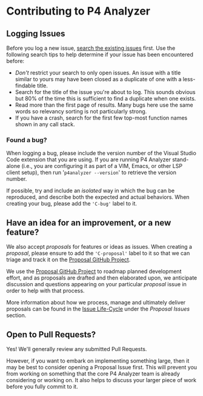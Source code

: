 # Contributing to P4 Analyzer

## Logging Issues
Before you log a new issue, [search the existing issues](https://github.com/p4lang/p4analyzer/search?type=Issues)
first. Use the following search tips to help determine if your issue has been encountered before:

* *Don't* restrict your search to only open issues. An issue with a title similar to yours may have been closed
as a duplicate of one with a less-findable title.
* Search for the title of the issue you're about to log. This sounds obvious but 80% of the time this is
sufficient to find a duplicate when one exists.
* Read more than the first page of results. Many bugs here use the same words so relevancy sorting is not
particularly strong.
* If you have a crash, search for the first few top-most function names shown in any call stack.

### Found a bug?
When logging a bug, please include the version number of the Visual Studio Code extension that you are using. If
you are running P4 Analyzer stand-alone (i.e., you are configuring it as part of a VIM, Emacs, or other LSP client
setup), then run '`p4analyzer --version`' to retrieve the version number.

If possible, try and include an _isolated_ way in which the bug can be reproduced, and describe both the expected
and actual behaviors. When creating your bug, please add the `'C-bug'` label to it.

## Have an idea for an improvement, or a new feature?
We also accept _proposals_ for features or ideas as issues. When creating a _proposal_, please ensure to add the
`'C-proposal'` label to it so that we can triage and track it on the
[Proposal GitHub Project](https://github.com/orgs/p4lang/projects/1/views/1).

We use the [Proposal GitHub Project](https://github.com/orgs/p4lang/projects/1/views/1) to roadmap planned development
effort, and as proposals are drafted and then elaborated upon, we anticipate discussion and questions appearing on your
particular _proposal_ issue in order to help with that process.

More information about how we process, manage and ultimately deliver proposals can be found in the
[Issue Life-Cycle](./issue-lifecycle.md) under the _Proposal Issues_ section.

## Open to Pull Requests?
Yes! We'll generally review any submitted Pull Requests.

However, if you want to embark on implementing something large, then it may be best to consider opening a Proposal
Issue first. This will prevent you from working on something that the core P4 Analyzer team is already considering
or working on. It also helps to discuss your larger piece of work before you fully commit to it.

